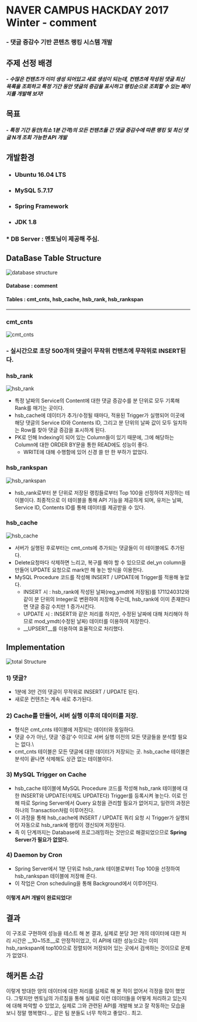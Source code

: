 # NAVER CAMPUS HACKDAY 2017 Winter - comment

### - 댓글 증감수 기반 콘텐츠 랭킹 시스템 개발

## 주제 선정 배경
##### - 수많은 컨텐츠가 이미 생성 되어있고 새로 생성이 되는데, 컨텐츠에 작성된 댓글 최신 목록을 조회하고 특정 기간 동안 댓글의 증감을 표시하고 랭킹순으로 조회할 수 있는 페이지를 개발해 보자!

## 목표
##### - 특정 기간 동안(최소 1분 간격)의 모든 컨텐츠들 간 댓글 증감수에 따른 랭킹 및 최신 댓글 N개 조회 가능한 API 개발

## 개발환경
 - <h3>Ubuntu 16.04 LTS</h3>
 - <h3>MySQL 5.7.17</h3>
 - <h3>Spring Framework</h3>
 - <h3>JDK 1.8</h3>

### * DB Server : 멘토님이 제공해 주심.


## DataBase Table Structure

![database structure](https://raw.githubusercontent.com/hsb0818/ranking_system/master/src/db0.jpg)
#### Database : comment
#### Tables : cmt_cnts, hsb\_cache, hsb\_rank, hsb\_rankspan
---
### cmt_cnts
![cmt_cnts](https://raw.githubusercontent.com/hsb0818/ranking_system/master/src/cmt_cnts.png)
### - 실시간으로 초당 500개의 댓글이 무작위 컨텐츠에 무작위로 INSERT된다.
### hsb_rank
![hsb_rank](https://raw.githubusercontent.com/hsb0818/ranking_system/master/src/hsb_rank.png)

- 특정 날짜의 Service의 Content에 대한 댓글 증감수를 분 단위로 모두 기록해 Rank를 매기는 곳이다.
- hsb\_cache에 데이터가 추가/수정될 때마다, 적용된 Trigger가 실행되어 이곳에 해당 댓글의 Service ID와 Contents ID, 그리고 분 단위의 날짜 값이 모두 일치하는 Row를 찾아 댓글 증감을 표시하게 된다.  
- PK로 인해 Indexing이 되어 있는 Column들이 있기 때문에, 그에 해당하는 Column에 대한 ORDER BY문을 통한 READ에도 성능이 좋다.
	- WRITE에 대해 수행함에 있어 신경 쓸 만 한 부하가 없었다.   

### hsb_rankspan
![hsb_rankspan](https://raw.githubusercontent.com/hsb0818/ranking_system/master/src/hsb_rankspan.png)

- hsb_rank로부터 분 단위로 저장된 랭킹들로부터 Top 100을 선정하여 저장하는 테이블이다. 최종적으로 이 테이블을 통해 API 기능을 제공하게 되며, 유저는 날짜, Service ID, Contents ID를 통해 데이터를 제공받을 수 있다.


### hsb_cache
![hsb_cache](https://raw.githubusercontent.com/hsb0818/ranking_system/master/src/hsb_cache.png)

- 서버가 실행된 후로부터는 cmt_cnts에 추가되는 댓글들이 이 테이블에도 추가된다.
- Delete요청마다 삭제하면 느리고, 복구를 해야 할 수 있으므로 del_yn column을 만들어 UPDATE 요청으로 mark만 해 놓는 방식을 이용한다.
- MySQL Procedure 코드를 작성해 INSERT / UPDATE에 Trigger를 적용해 놓았다.
	- INSERT 시 : hsb\_rank에 작성된 날짜(reg_ymdt에 저장됨)를 1711240312와 같이 분 단위의 Integer로 변환하여 저장해 주는데, hsb\_rank에 이미 존재한다면 댓글 증감 수치만 1 증가시킨다.
	- UPDATE 시 : INSERT와 같은 처리를 하지만, 수정된 날짜에 대해 처리해야 하므로 mod_ymdt(수정된 날짜) 데이터를 이용하여 저장한다.
	- __UPSERT__를 이용하여 효율적으로 처리했다.

## Implementation
![total Structure](https://raw.githubusercontent.com/hsb0818/ranking_system/master/src/total_structure.jpg)
### 1) 댓글?
- 1분에 3만 건의 댓글이 무작위로 INSERT / UPDATE 된다.
- 새로운 컨텐츠는 계속 새로 추가된다.

### 2) Cache를 만들어, 서버 실행 이후의 데이터를 저장.
- 형식은 cmt_cnts 테이블에 저장되는 데이터와 동일하다.
- 댓글 수가 아닌, 댓글 '증감'수 이므로 서버 실행 이전의 모든 댓글들을 분석할 필요는 없다.\
- cmt\_cnts 테이블은 모든 댓글에 대한 데이터가 저장되는 곳. hsb\_cache 테이블은 분석이 끝나면 삭제해도 상관 없는 테이블이다.

### 3) MySQL Trigger on Cache
- hsb\_cache 테이블에 MySQL Procedure 코드를 작성해 hsb\_rank 테이블에 대한 INSERT와 UPDATE(삭제도 UPDATE다) Trigger를 등록시켜 놓는다. 이로 인해 따로 Spring Server에서 Query 요청을 관리할 필요가 없어지고, 일련의 과정은 하나의 Transaction처럼 이루어진다.
- 이 과정을 통해 hsb\_cache에 INSERT / UPDATE 쿼리 요청 시 Trigger가 실행되어 자동으로 hsb\_rank에 랭킹이 갱신되며 저장된다.
- 즉 이 단계까지는 Database에 프로그래밍하는 것만으로 해결되었으므로 __Spring Server가 필요가 없었다.__  

### 4) Daemon by Cron
- Spring Server에서 1분 단위로 hsb\_rank 테이블로부터 Top 100을 선정하여 hsb\_rankspan 테이블에 저장해 준다.
- 이 작업은 Cron scheduling을 통해 Background에서 이루어진다.


#### 이렇게 API 개발이 완료되었다!

## 결과
이 구조로 구현하여 성능을 테스트 해 본 결과, 실제로 분당 3만 개의 데이터에 대한 처리 시간은 __10~15초__로 안정적이었고, 이 API에 대한 성능으로는 이미 hsb\_rankspan에 top100으로 정렬되어 저장되어 있는 곳에서 검색하는 것이므로 문제가 없었다.

## 해커톤 소감
이렇게 방대한 양의 데이터에 대한 처리를 실제로 해 본 적이 없어서 걱정을 많이 했었다. 그렇지만 멘토님의 가르침을 통해 실제로 이런 데이터들을 어떻게 처리하고 있는지에 대해 파악할 수 있었고, 실제로 그와 관련된 API를 개발해 보고 잘 작동하는 모습을 보니 정말 행복했다..,. 같은 팀 분들도 너무 착하고 좋았다.. 최고.
